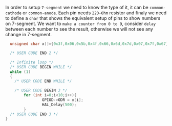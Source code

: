 In order to setup `7-segment` we need to know the type of it, it can be `common-cathode` or `common-anode`. Each pin needs `220-Ohm` resistor and finaly we need to define a `char` that shows the equivalent setup of pins to show numbers on 7-segment. We want to `make a counter from 0 to 9`, consider `delay` between each number to see the result, otherwise we will not see any change in 7-segment.
```c
  unsigned char x[]={0x3f,0x06,0x5b,0x4f,0x66,0x6d,0x7d,0x07,0x7f,0x67};

  /* USER CODE END 2 */

  /* Infinite loop */
  /* USER CODE BEGIN WHILE */
  while (1)
  {
    /* USER CODE END WHILE */

    /* USER CODE BEGIN 3 */
		for (int i=0;i<10;i++){
				GPIOD->ODR = x[i];
				HAL_Delay(500);
		}
  /* USER CODE END 3 */
}
```
